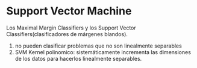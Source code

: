 # Support Vector Machine
Los Maximal Margin Classifiers y los Support Vector Classifiers(clasificadores de márgenes blandos).

1. no pueden clasificar problemas que no son linealmente separables
2. SVM Kernel polinomico: sistemáticamente incrementa las dimensiones de los datos para hacerlos linealmente separables.
